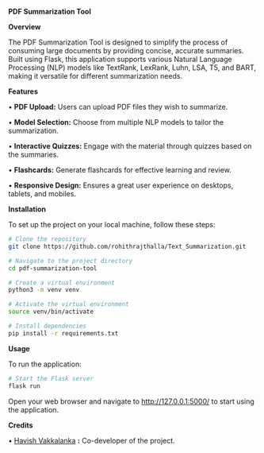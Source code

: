 **PDF Summarization Tool**

**Overview**

The PDF Summarization Tool is designed to simplify the process of consuming large documents by providing concise, accurate summaries. Built using Flask, this application supports various Natural Language Processing (NLP) models like TextRank, LexRank, Luhn, LSA, T5, and BART, making it versatile for different summarization needs.

**Features**

•	**PDF Upload:** Users can upload PDF files they wish to summarize.

•	**Model Selection:** Choose from multiple NLP models to tailor the summarization.

•	**Interactive Quizzes:** Engage with the material through quizzes based on the summaries.

•	**Flashcards:** Generate flashcards for effective learning and review.

•	**Responsive Design:** Ensures a great user experience on desktops, tablets, and mobiles.

**Installation**

To set up the project on your local machine, follow these steps:

```bash
# Clone the repository
git clone https://github.com/rohithrajthalla/Text_Summarization.git

# Navigate to the project directory
cd pdf-summarization-tool

# Create a virtual environment
python3 -m venv venv

# Activate the virtual environment
source venv/bin/activate

# Install dependencies
pip install -r requirements.txt
```

**Usage**

To run the application:

```bash
# Start the Flask server
flask run
```

Open your web browser and navigate to http://127.0.0.1:5000/ to start using the application.

**Credits**

•	[Havish Vakkalanka](https://github.com/havish-vakkalanka) **:** Co-developer of the project.